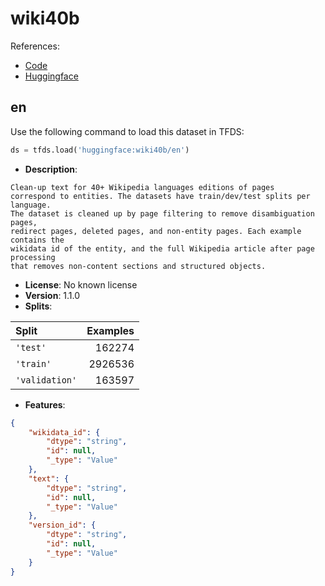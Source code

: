 # wiki40b

References:

*   [Code](https://github.com/huggingface/datasets/blob/master/datasets/wiki40b)
*   [Huggingface](https://huggingface.co/datasets/wiki40b)


## en


Use the following command to load this dataset in TFDS:

```python
ds = tfds.load('huggingface:wiki40b/en')
```

*   **Description**:

```
Clean-up text for 40+ Wikipedia languages editions of pages
correspond to entities. The datasets have train/dev/test splits per language.
The dataset is cleaned up by page filtering to remove disambiguation pages,
redirect pages, deleted pages, and non-entity pages. Each example contains the
wikidata id of the entity, and the full Wikipedia article after page processing
that removes non-content sections and structured objects.
```

*   **License**: No known license
*   **Version**: 1.1.0
*   **Splits**:

Split  | Examples
:----- | -------:
`'test'` | 162274
`'train'` | 2926536
`'validation'` | 163597

*   **Features**:

```json
{
    "wikidata_id": {
        "dtype": "string",
        "id": null,
        "_type": "Value"
    },
    "text": {
        "dtype": "string",
        "id": null,
        "_type": "Value"
    },
    "version_id": {
        "dtype": "string",
        "id": null,
        "_type": "Value"
    }
}
```


